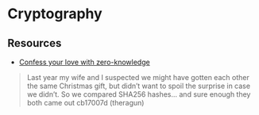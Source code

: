 # Cryptography

## Resources

- [Confess your love with zero-knowledge](https://www.zkcrush.xyz/)

> Last year my wife and I suspected we might have gotten each other the same Christmas gift, but didn’t want to spoil the surprise in case we didn’t.
> So we compared SHA256 hashes... and sure enough they both came out cb17007d (theragun)
